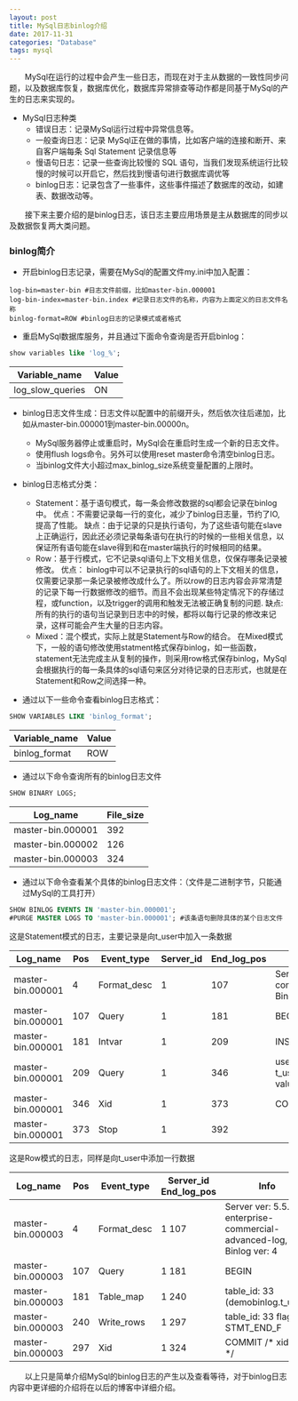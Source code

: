 ```yaml
---
layout: post
title: MySql日志binlog介绍
date: 2017-11-31
categories: "Database"
tags: mysql
---
```


&ensp;&ensp;&ensp;&ensp;MySql在运行的过程中会产生一些日志，而现在对于主从数据的一致性同步问题，以及数据库恢复，数据库优化，数据库异常排查等动作都是同基于MySql的产生的日志来实现的。

- MySql日志种类
  - 错误日志：记录MySql运行过程中异常信息等。
  - 一般查询日志：记录 MySql正在做的事情，比如客户端的连接和断开、来自客户端每条 Sql Statement 记录信息等
  - 慢语句日志：记录一些查询比较慢的 SQL 语句，当我们发现系统运行比较慢的时候可以开启它，然后找到慢语句进行数据库调优等
  - binlog日志：记录包含了一些事件，这些事件描述了数据库的改动，如建表、数据改动等。

&ensp;&ensp;&ensp;&ensp;接下来主要介绍的是binlog日志，该日志主要应用场景是主从数据库的同步以及数据恢复两大类问题。

### binlog简介

- 开启binlog日志记录，需要在MySql的配置文件my.ini中加入配置：

```properties
log-bin=master-bin #日志文件前缀，比如master-bin.000001
log-bin-index=master-bin.index #记录日志文件的名称，内容为上面定义的日志文件名称
binlog-format=ROW #binlog日志的记录模式或者格式
```

- 重启MySql数据库服务，并且通过下面命令查询是否开启binlog：

```sql
show variables like 'log_%';
```

| Variable_name    | Value |
| ---------------- | ----- |
| log_slow_queries | ON    |


- binlog日志文件生成：日志文件以配置中的前缀开头，然后依次往后递加，比如从master-bin.000001到master-bin.00000n。
  - MySql服务器停止或重启时，MySql会在重启时生成一个新的日志文件。
  - 使用flush logs命令。另外可以使用reset master命令清空binlog日志。
  - 当binlog文件大小超过max_binlog_size系统变量配置的上限时。

- binlog日志格式分类：
    - Statement：基于语句模式，每一条会修改数据的sql都会记录在binlog中。
优点：不需要记录每一行的变化，减少了binlog日志量，节约了IO, 提高了性能。
缺点：由于记录的只是执行语句，为了这些语句能在slave上正确运行，因此还必须记录每条语句在执行的时候的一些相关信息，以保证所有语句能在slave得到和在master端执行的时候相同的结果。
    - Row：基于行模式，它不记录sql语句上下文相关信息，仅保存哪条记录被修改。
优点： binlog中可以不记录执行的sql语句的上下文相关的信息，仅需要记录那一条记录被修改成什么了。所以row的日志内容会非常清楚的记录下每一行数据修改的细节。而且不会出现某些特定情况下的存储过程，或function，以及trigger的调用和触发无法被正确复制的问题.
缺点:所有的执行的语句当记录到日志中的时候，都将以每行记录的修改来记录，这样可能会产生大量的日志内容。
	- Mixed：混个模式，实际上就是Statement与Row的结合。
在Mixed模式下，一般的语句修改使用statment格式保存binlog，如一些函数，statement无法完成主从复制的操作，则采用row格式保存binlog，MySql会根据执行的每一条具体的sql语句来区分对待记录的日志形式，也就是在Statement和Row之间选择一种。

- 通过以下一些命令查看binlog日志格式：

```sql
SHOW VARIABLES LIKE 'binlog_format';
```

| Variable_name | Value |
| ------------- | ----- |
| binlog_format | ROW   |


- 通过以下命令查询所有的binlog日志文件

```sql
SHOW BINARY LOGS;
```

| Log_name          | File_size |
| ----------------- | --------- |
| master-bin.000001 | 392       |
| master-bin.000002 | 126       |
| master-bin.000003 | 324       |


- 通过以下命令查看某个具体的binlog日志文件：（文件是二进制字节，只能通过MySql的工具打开）

```sql
SHOW BINLOG EVENTS IN 'master-bin.000001';
#PURGE MASTER LOGS TO 'master-bin.000001'; #该条语句删除具体的某个日志文件
```

这是Statement模式的日志，主要记录是向t_user中加入一条数据

| Log_name          | Pos  | Event_type  | Server_id | End_log_pos | Info                                     |
| ----------------- | ---- | ----------- | --------- | ----------- | ---------------------------------------- |
| master-bin.000001 | 4    | Format_desc | 1         | 107         | Server ver: 5.5.41-enterprise-commercial-advanced-log, Binlog ver: 4 |
| master-bin.000001 | 107  | Query       | 1         | 181         | BEGIN                                    |
| master-bin.000001 | 181  | Intvar      | 1         | 209         | INSERT_ID=2                              |
| master-bin.000001 | 209  | Query       | 1         | 346         | use `demobinlog`; insert into t_user(name,age,isman,remark) values('hhh',12,1,'kkkkk') |
| master-bin.000001 | 346  | Xid         | 1         | 373         | COMMIT /* xid=16 */                      |
| master-bin.000001 | 373  | Stop        | 1         | 392         |                                          |

这是Row模式的日志，同样是向t_user中添加一行数据

| Log_name          | Pos  | Event_type  | Server_id	End_log_pos | Info                                     |
| ----------------- | ---- | ----------- | --------------------- | ---------------------------------------- |
| master-bin.000003 | 4    | Format_desc | 1	107                 | Server ver: 5.5.41-enterprise-commercial-advanced-log, Binlog ver: 4 |
| master-bin.000003 | 107  | Query       | 1	181                 | BEGIN                                    |
| master-bin.000003 | 181  | Table_map   | 1	240                 | table_id: 33 (demobinlog.t_user)         |
| master-bin.000003 | 240  | Write_rows  | 1	297                 | table_id: 33 flags: STMT_END_F           |
| master-bin.000003 | 297  | Xid         | 1	324                 | COMMIT /* xid=7 */                       |


&ensp;&ensp;&ensp;&ensp;以上只是简单介绍MySql的binlog日志的产生以及查看等待，对于binlog日志内容中更详细的介绍将在以后的博客中详细介绍。
